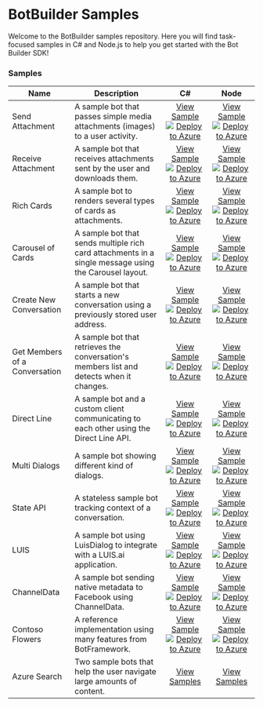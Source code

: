 # BotBuilder Samples

Welcome to the BotBuilder samples repository. Here you will find task-focused samples in C# and Node.js to help you get started with the Bot Builder SDK!

### Samples

Name | Description | C# | Node
------------ | ------------- | :-----------: | :-----------:
Send Attachment | A sample bot that passes simple media attachments (images) to a user activity. | [View Sample](/CSharp/SendAttachment)[![Deploy to Azure][Deploy Button]][Deploy CSharp/SendAttachment] | [View Sample](/Node/SendAttachment)[![Deploy to Azure][Deploy Button]][Deploy Node/SendAttachment]
Receive Attachment | A sample bot that receives attachments sent by the user and downloads them. | [View Sample](/CSharp/ReceiveAttachment)[![Deploy to Azure][Deploy Button]][Deploy CSharp/ReceiveAttachment] | [View Sample](/Node/ReceiveAttachment)[![Deploy to Azure][Deploy Button]][Deploy Node/ReceiveAttachment]
Rich Cards | A sample bot to renders several types of cards as attachments. | [View Sample](/CSharp/RichCards)[![Deploy to Azure][Deploy Button]][Deploy CSharp/RichCards] | [View Sample](/Node/RichCards)[![Deploy to Azure][Deploy Button]][Deploy Node/RichCards]
Carousel of Cards | A sample bot that sends multiple rich card attachments in a single message using the Carousel layout. | [View Sample](/CSharp/CarouselCards)[![Deploy to Azure][Deploy Button]][Deploy CSharp/CarouselCards] | [View Sample](/Node/CarouselCards)[![Deploy to Azure][Deploy Button]][Deploy Node/CarouselCards]
Create New Conversation | A sample bot that starts a new conversation using a previously stored user address. | [View Sample](/CSharp/CreateNewConversation)[![Deploy to Azure][Deploy Button]][Deploy CSharp/CreateNewConversation] | [View Sample](/Node/CreateNewConversation)[![Deploy to Azure][Deploy Button]][Deploy Node/CreateNewConversation]
Get Members of a Conversation | A sample bot that retrieves the conversation's members list and detects when it changes. | [View Sample](/CSharp/GetConversationMembers)[![Deploy to Azure][Deploy Button]][Deploy CSharp/GetConversationMembers] | [View Sample](/Node/GetConversationMembers)[![Deploy to Azure][Deploy Button]][Deploy Node/GetConversationMembers]
Direct Line | A sample bot and a custom client communicating to each other using the Direct Line API. | [View Sample](/CSharp/DirectLine)[![Deploy to Azure][Deploy Button]][Deploy CSharp/DirectLine] | [View Sample](/Node/DirectLine)[![Deploy to Azure][Deploy Button]][Deploy Node/DirectLine]
Multi Dialogs | A sample bot showing different kind of dialogs. | [View Sample](/CSharp/MultiDialogs)[![Deploy to Azure][Deploy Button]][Deploy CSharp/MultiDialogs] | [View Sample](/Node/MultiDialogs)[![Deploy to Azure][Deploy Button]][Deploy Node/MultiDialogs]
State API | A stateless sample bot tracking context of a conversation. | [View Sample](/CSharp/State)[![Deploy to Azure][Deploy Button]][Deploy CSharp/State] | [View Sample](/Node/State)[![Deploy to Azure][Deploy Button]][Deploy Node/State]
LUIS | A sample bot using LuisDialog to integrate with a LUIS.ai application. | [View Sample](/CSharp/LUIS)[![Deploy to Azure][Deploy Button]][Deploy CSharp/LUIS] | [View Sample](/Node/LUIS)[![Deploy to Azure][Deploy Button]][Deploy Node/LUIS]
ChannelData | A sample bot sending native metadata to Facebook using ChannelData. | [View Sample](/CSharp/ChannelData)[![Deploy to Azure][Deploy Button]][Deploy CSharp/ChannelData] | [View Sample](/Node/ChannelData)[![Deploy to Azure][Deploy Button]][Deploy Node/ChannelData]
Contoso Flowers | A reference implementation using many features from BotFramework. | [View Sample](/CSharp/ContosoFlowers)[![Deploy to Azure][Deploy Button]][Deploy CSharp/ContosoFlowers] | [View Sample](/Node/ContosoFlowers)[![Deploy to Azure][Deploy Button]][Deploy Node/ContosoFlowers]
Azure Search | Two sample bots that help the user navigate large amounts of content. | [View Samples](/CSharp/Search) | [View Samples](/Node/Search)

[Deploy Button]: https://azuredeploy.net/deploybutton.png
[Deploy CSharp/SendAttachment]: https://azuredeploy.net?ptmpl=CSharp/SendAttachment/azuredeploy.json
[Deploy Node/SendAttachment]: https://azuredeploy.net?ptmpl=Node/SendAttachment/azuredeploy.json
[Deploy CSharp/ReceiveAttachment]: https://azuredeploy.net?ptmpl=CSharp/ReceiveAttachment/azuredeploy.json
[Deploy Node/ReceiveAttachment]: https://azuredeploy.net?ptmpl=Node/ReceiveAttachment/azuredeploy.json
[Deploy CSharp/RichCards]: https://azuredeploy.net?ptmpl=CSharp/RichCards/azuredeploy.json
[Deploy Node/RichCards]: https://azuredeploy.net?ptmpl=Node/RichCards/azuredeploy.json
[Deploy CSharp/CarouselCards]: https://azuredeploy.net?ptmpl=CSharp/CarouselCards/azuredeploy.json
[Deploy Node/CarouselCards]: https://azuredeploy.net?ptmpl=Node/CarouselCards/azuredeploy.json
[Deploy CSharp/CreateNewConversation]: https://azuredeploy.net?ptmpl=CSharp/CreateNewConversation/azuredeploy.json
[Deploy Node/CreateNewConversation]: https://azuredeploy.net?ptmpl=Node/CreateNewConversation/azuredeploy.json
[Deploy CSharp/GetConversationMembers]: https://azuredeploy.net?ptmpl=CSharp/GetConversationMembers/azuredeploy.json
[Deploy Node/GetConversationMembers]: https://azuredeploy.net?ptmpl=Node/GetConversationMembers/azuredeploy.json
[Deploy CSharp/DirectLine]: https://azuredeploy.net?ptmpl=CSharp/DirectLine/azuredeploy.json
[Deploy Node/DirectLine]: https://azuredeploy.net?ptmpl=Node/DirectLine/azuredeploy.json
[Deploy CSharp/MultiDialogs]: https://azuredeploy.net?ptmpl=CSharp/MultiDialogs/azuredeploy.json
[Deploy Node/MultiDialogs]: https://azuredeploy.net?ptmpl=Node/MultiDialogs/azuredeploy.json
[Deploy CSharp/State]: https://azuredeploy.net?ptmpl=CSharp/State/azuredeploy.json
[Deploy Node/State]: https://azuredeploy.net?ptmpl=Node/State/azuredeploy.json
[Deploy CSharp/LUIS]: https://azuredeploy.net?ptmpl=CSharp/LUIS/azuredeploy.json
[Deploy Node/LUIS]: https://azuredeploy.net?ptmpl=Node/LUIS/azuredeploy.json
[Deploy CSharp/ChannelData]: https://azuredeploy.net?ptmpl=CSharp/ChannelData/azuredeploy.json
[Deploy Node/ChannelData]: https://azuredeploy.net?ptmpl=Node/ChannelData/azuredeploy.json
[Deploy CSharp/ContosoFlowers]: https://azuredeploy.net?ptmpl=CSharp/ContosoFlowers/azuredeploy.json
[Deploy Node/ContosoFlowers]: https://azuredeploy.net?ptmpl=Node/ContosoFlowers/azuredeploy.json
